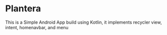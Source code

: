 # Plantera
This is a Simple Android App build using Kotlin, it implements recycler view, intent, homenavbar, and menu
